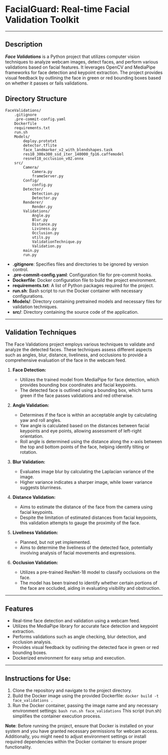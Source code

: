 # FacialGuard: Real-time Facial Validation Toolkit

---

## Description
_**Face Validations**_ is a Python project that utilizes computer vision techniques to analyze webcam images, detect faces, and perform various validations based on facial features. It leverages OpenCV and MediaPipe frameworks for face detection and keypoint extraction. The project provides visual feedback by outlining the face in green or red bounding boxes based on whether it passes or fails validations.

## Directory Structure
```
FaceValidations/
    .gitignore
    .pre-commit-config.yaml
    Dockerfile
    requirements.txt
    run.sh
    Models/
        deploy.prototxt
        detector.tflite
        face_landmarker_v2_with_blendshapes.task
        res10_300x300_ssd_iter_140000_fp16.caffemodel
        resnet18_occlusion_v02.onnx
    src/
        Camera/
            Camera.py
            frameServer.py
        Config/
            config.py
        Detector/
            Detection.py
            Detector.py
        Renderer/
            Render.py
        Validations/
            Angle.py
            Blur.py
            Distance.py
            Liviness.py
            Occlusion.py
            utils.py
            ValidationTechnique.py
            Validation.py
        main.py
        run.py
```
- **.gitignore**: Specifies files and directories to be ignored by version control.
- **.pre-commit-config.yaml**: Configuration file for pre-commit hooks.
- **Dockerfile**: Docker configuration file to build the project environment.
- **requirements.txt**: A list of Python packages required for the project.
- **run.sh**: Bash script to run the Docker container with necessary configurations.
- **Models/**: Directory containing pretrained models and necessary files for validation techniques.
- **src/**: Directory containing the source code of the application.

---

## Validation Techniques

The Face Validations project employs various techniques to validate and analyze the detected faces. These techniques assess different aspects such as angles, blur, distance, liveliness, and occlusions to provide a comprehensive evaluation of the face in the webcam feed.

1. **Face Detection:**
   - Utilizes the trained model from MediaPipe for face detection, which provides bounding box coordinates and facial keypoints.
   - The detected face is outlined using a bounding box, which turns green if the face passes validations and red otherwise.

2. **Angle Validation:**
   - Determines if the face is within an acceptable angle by calculating yaw and roll angles.
   - Yaw angle is calculated based on the distances between facial keypoints and eye points, allowing assessment of left-right orientation.
   - Roll angle is determined using the distance along the x-axis between the top and bottom points of the face, helping identify tilting or rotation.

3. **Blur Validation:**
   - Evaluates image blur by calculating the Laplacian variance of the image.
   - Higher variance indicates a sharper image, while lower variance suggests blurriness.

4. **Distance Validation:**
   - Aims to estimate the distance of the face from the camera using facial keypoints.
   - Despite the limitation of estimated distances from facial keypoints, this validation attempts to gauge the proximity of the face.

5. **Liveliness Validation:**
   - Planned, but not yet implemented.
   - Aims to determine the liveliness of the detected face, potentially involving analysis of facial movements and expressions.

6. **Occlusion Validation:**
   - Utilizes a pre-trained ResNet-18 model to classify occlusions on the face.
   - The model has been trained to identify whether certain portions of the face are occluded, aiding in evaluating visibility and obstruction.

---

## Features
- Real-time face detection and validation using a webcam feed.
- Utilizes the MediaPipe library for accurate face detection and keypoint extraction.
- Performs validations such as angle checking, blur detection, and occlusion analysis.
- Provides visual feedback by outlining the detected face in green or red bounding boxes.
- Dockerized environment for easy setup and execution.

---

## Instructions for Use:
1. Clone the repository and navigate to the project directory.
2. Build the Docker image using the provided Dockerfile:
```docker build -t face_validations .```
3. Run the Docker container, passing the image name and any necessary environment settings:
```bash run.sh face_validations```
This script (run.sh) simplifies the container execution process.

**Note**: Before running the project, ensure that Docker is installed on your system and you have granted necessary permissions for webcam access. Additionally, you might need to adjust environment settings or install required dependencies within the Docker container to ensure proper functionality.
